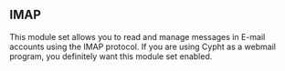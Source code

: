 ## IMAP

This module set allows you to read and manage messages in E-mail accounts using
the IMAP protocol. If you are using Cypht as a webmail program, you definitely
want this module set enabled.
